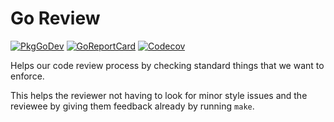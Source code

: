 # Go Review

[![PkgGoDev](https://pkg.go.dev/badge/go.einride.tech/review)](https://pkg.go.dev/go.einride.tech/review)
[![GoReportCard](https://goreportcard.com/badge/go.einride.tech/review)](https://goreportcard.com/report/go.einride.tech/review)
[![Codecov](https://codecov.io/gh/einride/goreview/branch/master/graph/badge.svg)](https://codecov.io/gh/einride/goreview)

Helps our code review process by checking standard things that we want to
enforce.

This helps the reviewer not having to look for minor style issues and the
reviewee by giving them feedback already by running `make`.
